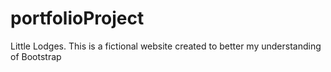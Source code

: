 # portfolioProject
Little Lodges.
This is a fictional website created to better my understanding of Bootstrap
